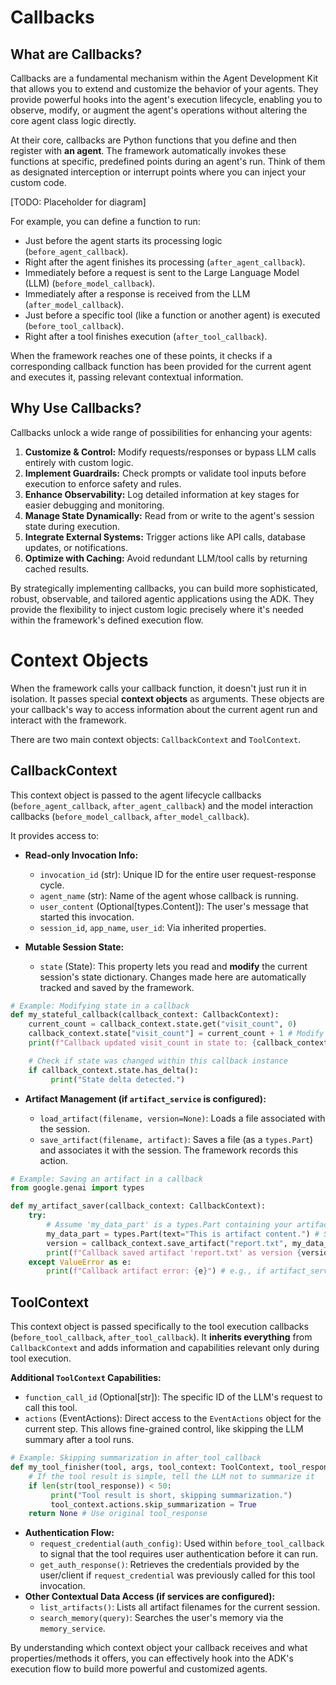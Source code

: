 # Callbacks

## What are Callbacks?

Callbacks are a fundamental mechanism within the Agent Development Kit that allows you to extend and customize the behavior of your agents. They provide powerful hooks into the agent's execution lifecycle, enabling you to observe, modify, or augment the agent's operations without altering the core agent class logic directly.

At their core, callbacks are Python functions that you define and then register with **an agent**. The framework automatically invokes these functions at specific, predefined points during an agent's run. Think of them as designated interception or interrupt points where you can inject your custom code.

[TODO: Placeholder for diagram]

For example, you can define a function to run:

* Just before the agent starts its processing logic (`before_agent_callback`).
* Right after the agent finishes its processing (`after_agent_callback`).
* Immediately before a request is sent to the Large Language Model (LLM) (`before_model_callback`).
* Immediately after a response is received from the LLM (`after_model_callback`).
* Just before a specific tool (like a function or another agent) is executed (`before_tool_callback`).
* Right after a tool finishes execution (`after_tool_callback`).

When the framework reaches one of these points, it checks if a corresponding callback function has been provided for the current agent and executes it, passing relevant contextual information.

## Why Use Callbacks?

Callbacks unlock a wide range of possibilities for enhancing your agents:

1. **Customize & Control:** Modify requests/responses or bypass LLM calls entirely with custom logic.
2. **Implement Guardrails:** Check prompts or validate tool inputs before execution to enforce safety and rules.
3. **Enhance Observability:** Log detailed information at key stages for easier debugging and monitoring.
4. **Manage State Dynamically:** Read from or write to the agent's session state during execution.
5. **Integrate External Systems:** Trigger actions like API calls, database updates, or notifications.
6. **Optimize with Caching:** Avoid redundant LLM/tool calls by returning cached results.

By strategically implementing callbacks, you can build more sophisticated, robust, observable, and tailored agentic applications using the ADK. They provide the flexibility to inject custom logic precisely where it's needed within the framework's defined execution flow.

# Context Objects

When the framework calls your callback function, it doesn't just run it in isolation. It passes special **context objects** as arguments. These objects are your callback's way to access information about the current agent run and interact with the framework.

There are two main context objects: `CallbackContext` and `ToolContext`.

## CallbackContext

This context object is passed to the agent lifecycle callbacks (`before_agent_callback`, `after_agent_callback`) and the model interaction callbacks (`before_model_callback`, `after_model_callback`).

It provides access to:

* **Read-only Invocation Info:**

  * `invocation_id` (str): Unique ID for the entire user request-response cycle.
  * `agent_name` (str): Name of the agent whose callback is running.
  * `user_content` (Optional\[types.Content\]): The user's message that started this invocation.
  * `session_id`, `app_name`, `user_id`: Via inherited properties.


* **Mutable Session State:**

  * `state` (State): This property lets you read and **modify** the current session's state dictionary. Changes made here are automatically tracked and saved by the framework.

```py
# Example: Modifying state in a callback
def my_stateful_callback(callback_context: CallbackContext):
    current_count = callback_context.state.get("visit_count", 0)
    callback_context.state["visit_count"] = current_count + 1 # Modify state
    print(f"Callback updated visit_count in state to: {callback_context.state['visit_count']}")

    # Check if state was changed within this callback instance
    if callback_context.state.has_delta():
         print("State delta detected.")
```

* **Artifact Management (if `artifact_service` is configured):**

  * `load_artifact(filename, version=None)`: Loads a file associated with the session.
  * `save_artifact(filename, artifact)`: Saves a file (as a `types.Part`) and associates it with the session. The framework records this action.

```py
# Example: Saving an artifact in a callback
from google.genai import types

def my_artifact_saver(callback_context: CallbackContext):
    try:
        # Assume 'my_data_part' is a types.Part containing your artifact data
        my_data_part = types.Part(text="This is artifact content.") # Simplified example
        version = callback_context.save_artifact("report.txt", my_data_part)
        print(f"Callback saved artifact 'report.txt' as version {version}")
    except ValueError as e:
        print(f"Callback artifact error: {e}") # e.g., if artifact_service isn't available
```

## ToolContext

This context object is passed specifically to the tool execution callbacks (`before_tool_callback`, `after_tool_callback`). It **inherits everything** from `CallbackContext` and adds information and capabilities relevant only during tool execution.

**Additional `ToolContext` Capabilities:**

* `function_call_id` (Optional\[str\]): The specific ID of the LLM's request to call this tool.
* `actions` (EventActions): Direct access to the `EventActions` object for the current step. This allows fine-grained control, like skipping the LLM summary after a tool runs.

```py
# Example: Skipping summarization in after_tool_callback
def my_tool_finisher(tool, args, tool_context: ToolContext, tool_response):
    # If the tool result is simple, tell the LLM not to summarize it
    if len(str(tool_response)) < 50:
         print("Tool result is short, skipping summarization.")
         tool_context.actions.skip_summarization = True
    return None # Use original tool_response
```

* **Authentication Flow:**
  * `request_credential(auth_config)`: Used within `before_tool_callback` to signal that the tool requires user authentication before it can run.
  * `get_auth_response()`: Retrieves the credentials provided by the user/client if `request_credential` was previously called for this tool invocation.
* **Other Contextual Data Access (if services are configured):**
  * `list_artifacts()`: Lists all artifact filenames for the current session.
  * `search_memory(query)`: Searches the user's memory via the `memory_service`.

By understanding which context object your callback receives and what properties/methods it offers, you can effectively hook into the ADK's execution flow to build more powerful and customized agents.
